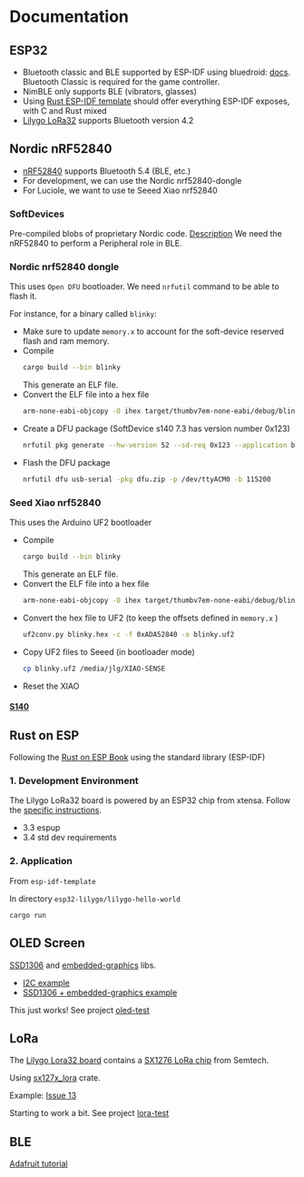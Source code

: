 # Documentation

## ESP32
* Bluetooth classic and BLE supported by ESP-IDF using bluedroid: [docs](https://docs.espressif.com/projects/esp-idf/en/latest/esp32/api-reference/bluetooth/index.html). Bluetooth Classic is required for the game controller.
* NimBLE only supports BLE (vibrators, glasses)
* Using [Rust ESP-IDF template](https://github.com/esp-rs/esp-idf-template) should offer everything ESP-IDF exposes, with C and Rust mixed
* [Lilygo LoRa32](https://www.lilygo.cc/products/lora3) supports Bluetooth version 4.2

## Nordic nRF52840
* [nRF52840](https://www.nordicsemi.com/Products/nRF52840) supports Bluetooth 5.4 (BLE, etc.)
* For development, we can use the Nordic nrf52840-dongle
* For Luciole, we want to use te Seeed Xiao nrf52840 

### SoftDevices
Pre-compiled blobs of proprietary Nordic code. [Description](https://infocenter.nordicsemi.com/topic/ug_gsg_ses/UG/gsg/softdevices.html)
We need the nRF52840 to perform a Peripheral role in BLE.

### Nordic nrf52840 dongle
This uses `Open DFU` bootloader. We need `nrfutil` command to be able to flash it.

For instance, for a binary called `blinky`:

* Make sure to update `memory.x` to account for the soft-device reserved flash and ram memory.
* Compile
    ```bash
    cargo build --bin blinky
    ```
    This generate an ELF file.
* Convert the ELF file into a hex file
    ```bash
    arm-none-eabi-objcopy -O ihex target/thumbv7em-none-eabi/debug/blinky blinky.hex
    ```
* Create a DFU package (SoftDevice s140 7.3 has version number 0x123)
    ```bash
    nrfutil pkg generate --hw-version 52 --sd-req 0x123 --application blinky.hex --application-version 0 dfu.zip
    ```
* Flash the DFU package
    ```bash
    nrfutil dfu usb-serial -pkg dfu.zip -p /dev/ttyACM0 -b 115200
    ```

### Seed Xiao nrf52840
This uses the Arduino UF2 bootloader

* Compile
    ```bash
    cargo build --bin blinky
    ```
    This generate an ELF file.
* Convert the ELF file into a hex file
    ```bash
    arm-none-eabi-objcopy -O ihex target/thumbv7em-none-eabi/debug/blinky blinky.hex
    ```
* Convert the hex file to UF2 (to keep the offsets defined in `memory.x` )
    ```bash
    uf2conv.py blinky.hex -c -f 0xADA52840 -o blinky.uf2
    ```
* Copy UF2 files to Seeed (in bootloader mode)
    ```bash
    cp blinky.uf2 /media/jlg/XIAO-SENSE
    ```
* Reset the XIAO

#### [S140](https://infocenter.nordicsemi.com/topic/struct_nrf52/struct/s140.html)

## Rust on ESP
Following the [Rust on ESP Book](https://esp-rs.github.io/book/introduction.html) using the standard library (ESP-IDF)

### 1. Development Environment
The Lilygo LoRa32 board is powered by an ESP32 chip from xtensa. Follow the [specific instructions](https://esp-rs.github.io/book/installation/riscv-and-xtensa.html).

* 3.3 espup
* 3.4 std dev requirements

### 2. Application
From `esp-idf-template`

In directory `esp32-lilygo/lilygo-hello-world`

`cargo run`

## OLED Screen
[SSD1306](https://docs.rs/ssd1306/latest/ssd1306/) and [embedded-graphics](https://docs.rs/embedded-graphics/latest/embedded_graphics/) libs.

* [I2C example](https://github.com/esp-rs/std-training/blob/main/advanced/i2c-sensor-reading/examples/part_1.rs)
* [SSD1306 + embedded-graphics example](https://github.com/jamwaffles/ssd1306/blob/master/examples/text_i2c.rs)

This just works! See project [oled-test](https://github.com/luciole-freeflight/rust-oled-test)

## LoRa
The [Lilygo Lora32 board](https://www.lilygo.cc/products/lora3) contains a [SX1276 LoRa chip](https://www.semtech.com/products/wireless-rf/lora-connect/sx1276) from Semtech.

Using [sx127x_lora](https://docs.rs/sx127x_lora/latest/sx127x_lora/) crate.

Example: [Issue 13](https://github.com/mr-glt/sx127x_lora/issues/13)

Starting to work a bit. See project [lora-test](https://github.com/luciole-freeflight/rust-lora-test)

## BLE

[Adafruit tutorial](https://learn.adafruit.com/introduction-to-bluetooth-low-energy)
